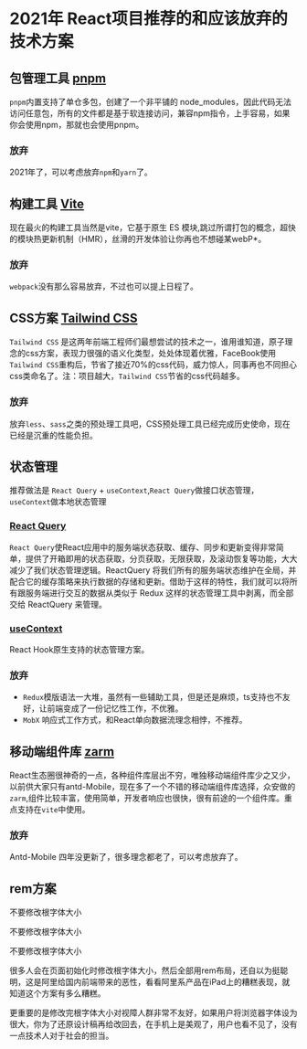 # 2021年 React项目推荐的和应该放弃的技术方案
## 包管理工具 [pnpm](https://pnpm.io/)
`pnpm`内置支持了单仓多包，创建了一个非平铺的 node_modules，因此代码无法访问任意包，所有的文件都是基于软连接访问，兼容npm指令，上手容易，如果你会使用npm，那就也会使用pnpm。
### 放弃
2021年了，可以考虑放弃`npm`和`yarn`了。

## 构建工具 [Vite](https://vitejs.dev/)
现在最火的构建工具当然是vite，它基于原生 ES 模块,跳过所谓打包的概念，超快的模块热更新机制（HMR），丝滑的开发体验让你再也不想碰某webP*。

### 放弃
`webpack`没有那么容易放弃，不过也可以提上日程了。

## CSS方案 [Tailwind CSS](https://tailwindcss.com/)
`Tailwind CSS` 是这两年前端工程师们最想尝试的技术之一，谁用谁知道，原子理念的css方案，表现力很强的语义化类型，处处体现着优雅，FaceBook使用`Tailwind CSS`重构后，节省了接近70%的css代码，威力惊人，同事再也不同担心css类命名了。注：项目越大，`Tailwind CSS`节省的css代码越多。
### 放弃
放弃`less`、`sass`之类的预处理工具吧，CSS预处理工具已经完成历史使命，现在已经是沉重的性能负担。

## 状态管理 
推荐做法是 `React Query` + `useContext`,`React Query`做接口状态管理，`useContext`做本地状态管理
### [React Query](https://react-query.tanstack.com/)
`React Query`使React应用中的服务端状态获取、缓存、同步和更新变得非常简单，提供了开箱即用的状态获取，分页获取，无限获取，及滚动恢复等功能，大大减少了我们状态管理逻辑。ReactQuery 将我们所有的服务端状态维护在全局，并配合它的缓存策略来执行数据的存储和更新。借助于这样的特性，我们就可以将所有跟服务端进行交互的数据从类似于 Redux 这样的状态管理工具中剥离，而全部交给 ReactQuery 来管理。
### [useContext](https://reactjs.org/docs/hooks-reference.html#usecontext)
React Hook原生支持的状态管理方案。

### 放弃
- `Redux`模版语法一大堆，虽然有一些辅助工具，但是还是麻烦，ts支持也不友好，让前端变成了一份记忆性工作，不优雅。
- `MobX` 响应式工作方式，和React单向数据流理念相悖，不推荐。

## 移动端组件库 [zarm](https://zarm.gitee.io/#/)
React生态圈很神奇的一点，各种组件库层出不穷，唯独移动端组件库少之又少，以前供大家只有antd-Mobile，现在多了一个不错的移动端组件库选择，众安做的`zarm`,组件比较丰富，使用简单，开发者响应也很快，很有前途的一个组件库。重点支持在`vite`中使用。
### 放弃
Antd-Mobile 四年没更新了，很多理念都老了，可以考虑放弃了。

## rem方案

不要修改根字体大小

不要修改根字体大小

不要修改根字体大小

很多人会在页面初始化时修改根字体大小，然后全部用rem布局，还自以为挺聪明，这是阿里给国内前端带来的恶性，看看阿里系产品在iPad上的糟糕表现，就知道这个方案有多么糟糕。

更重要的是修改完根字体大小对视障人群非常不友好，如果用户将浏览器字体设为很大，你为了还原设计稿再给改回去，在手机上是美观了，用户也看不见了，没有一点技术人对于社会的担当。



